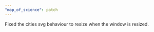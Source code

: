 ```yaml
---
"map_of_science": patch
---
```


Fixed the cities svg behaviour to resize when the window is resized.
